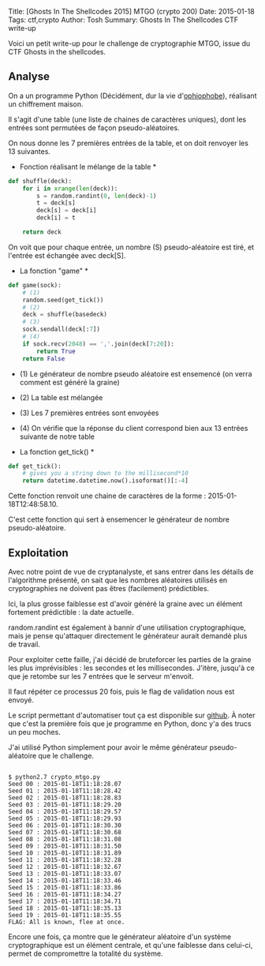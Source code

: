 Title: [Ghosts In The Shellcodes 2015] MTGO (crypto 200)
Date: 2015-01-18
Tags: ctf,crypto
Author: Tosh
Summary: Ghosts In The Shellcodes CTF write-up

Voici un petit write-up pour le challenge de cryptographie MTGO, issue du CTF Ghosts in the shellcodes.

## Analyse

On a un programme Python (Décidément, dur la vie  d'[ophiophobe](https://fr.wikipedia.org/wiki/Ophiophobie)), réalisant un chiffrement maison.

Il s'agit d'une table (une liste de chaines de caractères uniques), dont les entrées sont permutées de façon pseudo-aléatoires.

On nous donne les 7 premières entrées de la table, et on doit renvoyer les 13 suivantes.

* Fonction réalisant le mélange de la table *

```python
def shuffle(deck):
	for i in xrange(len(deck)):
		s = random.randint(0, len(deck)-1)
		t = deck[s]
		deck[s] = deck[i]
		deck[i] = t

	return deck

```

On voit que pour chaque entrée, un nombre (S) pseudo-aléatoire est tiré, et l'entrée est échangée avec deck[S].

* La fonction "game" *

```python
def game(sock):
	# (1)
	random.seed(get_tick())
	# (2)
	deck = shuffle(basedeck)
	# (3)
	sock.sendall(deck[:7])
	# (4)
	if sock.recv(2048) == ','.join(deck[7:20]):
		return True
	return False
```

- (1) Le générateur de nombre pseudo aléatoire est ensemencé (on verra comment est généré la graine)

- (2) La table est mélangée

- (3) Les 7 premières entrées sont envoyées

- (4) On vérifie que la réponse du client correspond bien aux 13 entrées suivante de notre table


* La fonction get_tick() *

```python
def get_tick():
	# gives you a string down to the millisecond*10
	return datetime.datetime.now().isoformat()[:-4]

```

Cette fonction renvoit une chaine de caractères de la forme : 2015-01-18T12:48:58.10.

C'est cette fonction qui sert à ensemencer le générateur de nombre pseudo-aléatoire.


## Exploitation

Avec notre point de vue de cryptanalyste, et sans entrer dans les détails de l'algorithme présenté, on sait que les nombres aléatoires utilisés en cryptographies ne doivent pas êtres (facilement) prédictibles.

Ici, la plus grosse faiblesse est d'avoir généré la graine avec un élément fortement prédictible : la date actuelle.

random.randint est également à bannir d'une utilisation cryptographique, mais je pense qu'attaquer directement le générateur aurait demandé plus de travail.


Pour exploiter cette faille, j'ai décidé de bruteforcer les parties de la graine les plus imprévisibles : les secondes et les millisecondes. J'itère, jusqu'à ce que je retombe sur les 7 entrées que le serveur m'envoit.

Il faut répéter ce processus 20 fois, puis le flag de validation nous est envoyé.

Le script permettant d'automatiser tout ça est disponible sur [github](https://github.com/t00sh/ctf/blob/master/gits_2015/crypto_mtgo.py). À noter que c'est la première fois que je programme en Python, donc y'a des trucs un peu moches.

J'ai utilisé Python simplement pour avoir le même générateur pseudo-aléatoire que le challenge.

```

$ python2.7 crypto_mtgo.py        
Seed 00 : 2015-01-18T11:18:28.07  
Seed 01 : 2015-01-18T11:18:28.42  
Seed 02 : 2015-01-18T11:18:28.83  
Seed 03 : 2015-01-18T11:18:29.20  
Seed 04 : 2015-01-18T11:18:29.57  
Seed 05 : 2015-01-18T11:18:29.93  
Seed 06 : 2015-01-18T11:18:30.30  
Seed 07 : 2015-01-18T11:18:30.68  
Seed 08 : 2015-01-18T11:18:31.08  
Seed 09 : 2015-01-18T11:18:31.50  
Seed 10 : 2015-01-18T11:18:31.89  
Seed 11 : 2015-01-18T11:18:32.28  
Seed 12 : 2015-01-18T11:18:32.67  
Seed 13 : 2015-01-18T11:18:33.07  
Seed 14 : 2015-01-18T11:18:33.46  
Seed 15 : 2015-01-18T11:18:33.86  
Seed 16 : 2015-01-18T11:18:34.27  
Seed 17 : 2015-01-18T11:18:34.71  
Seed 18 : 2015-01-18T11:18:35.13  
Seed 19 : 2015-01-18T11:18:35.55  
FLAG: All is known, flee at once. 

```

Encore une fois, ça montre que le générateur aléatoire d'un système cryptographique est un élément centrale, et qu'une faiblesse dans celui-ci, permet de compromettre la totalité du système.

